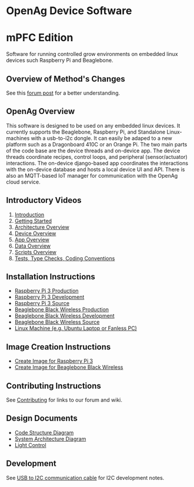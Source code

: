 # OpenAg Device Software
# mPFC Edition
Software for running controlled grow environments on embedded linux devices such Raspberry Pi and Beaglebone. 

## Overview of Method's Changes

See this [forum post](https://forum.openag.media.mit.edu/t/method-is-building-a-modular-pfc-in-london/4373/4) for a better understanding.


## OpenAg Overview
This software is designed to be used on any embedded linux devices. 
It currently supports the Beaglebone, Raspberry Pi, and Standalone Linux-machines with a usb-to-i2c dongle.
It can easily be adaped to a new platform such as a Dragonboard 410C or an Orange Pi.
The two main parts of the code base are the device threads and on-device app. 
The device threads coordinate recipes, control loops, and peripheral (sensor/actuator) interactions. 
The on-device django-based app coordinates the interactions with the on-device database and hosts a local device UI and API. 
There is also an MQTT-based IoT manager for communication with the OpenAg cloud service.

## Introductory Videos
1. [Introduction](https://www.youtube.com/watch?v=RByKZJ7bDx8&list=PL7dmhIGxrpXE0EEOFxz7wbVOLJXYAMqE0&index=1)
2. [Getting Started](https://www.youtube.com/watch?v=M3rPBoFnRuo&list=PL7dmhIGxrpXE0EEOFxz7wbVOLJXYAMqE0&index=2)
3. [Architecture Overview](https://www.youtube.com/watch?v=tYYAANnXESI&list=PL7dmhIGxrpXE0EEOFxz7wbVOLJXYAMqE0&index=3) 
4. [Device Overview](https://www.youtube.com/watch?v=lotOETQ6RsQ&list=PL7dmhIGxrpXE0EEOFxz7wbVOLJXYAMqE0&index=4)
5. [App Overview](https://www.youtube.com/watch?v=2YWZdtC_ApQ&list=PL7dmhIGxrpXE0EEOFxz7wbVOLJXYAMqE0&index=5)
6. [Data Overview](https://www.youtube.com/watch?v=DeByYZ-9yeI&list=PL7dmhIGxrpXE0EEOFxz7wbVOLJXYAMqE0&index=6)
7. [Scripts Overview](https://www.youtube.com/watch?v=glc1fmoQOr4&list=PL7dmhIGxrpXE0EEOFxz7wbVOLJXYAMqE0&index=7)
8. [Tests, Type Checks, Coding Conventions](https://www.youtube.com/watch?v=USms_7X83aE&list=PL7dmhIGxrpXE0EEOFxz7wbVOLJXYAMqE0&index=8)

## Installation Instructions
 - [Raspberry Pi 3 Production](docs/install/install_raspberry_pi_3_production.md)
 - [Raspberry Pi 3 Development](docs/install/install_raspberry_pi_3_development.md)
 - [Raspberry Pi 3 Source](docs/install/install_raspberry_pi_3_source.md)
 - [Beaglebone Black Wireless Production](docs/install/install_beaglebone_black_wireless_production.md)
 - [Beaglebone Black Wireless Development](docs/install/install_beaglebone_black_wireless_development.md)
 - [Beaglebone Black Wireless Source](docs/install/install_beaglebone_black_wireless_source.md)
 - [Linux Machine (e.g. Ubuntu Laptop or Fanless PC)](docs/install/install_linux_machine.md)

## Image Creation Instructions
 - [Create Image for Raspberry Pi 3](docs/install/create_raspberry_pi_3_image.md)
 - [Create Image for Beaglebone Black Wireless](docs/install/create_beaglebone_black_wireless_image.md)

## Contributing Instructions
See [Contributing](docs/contributing.md) for links to our forum and wiki.

## Design Documents
 - [Code Structure Diagram](docs/code_structure.png)
 - [System Architecture Diagram](docs/iot_architecture.jpg)
 - [Light Control](docs/light/overview.md)

## Development
See [USB to I2C communication cable](docs/usb_i2c_cable/USB-I2C.md) for I2C development notes.


